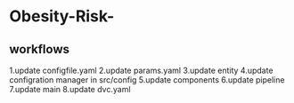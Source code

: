 # Obesity-Risk-



## workflows
1.update configfile.yaml
2.update params.yaml
3.update entity
4.update configration manager in src/config
5.update components
6.update pipeline
7.update main
8.update dvc.yaml





    